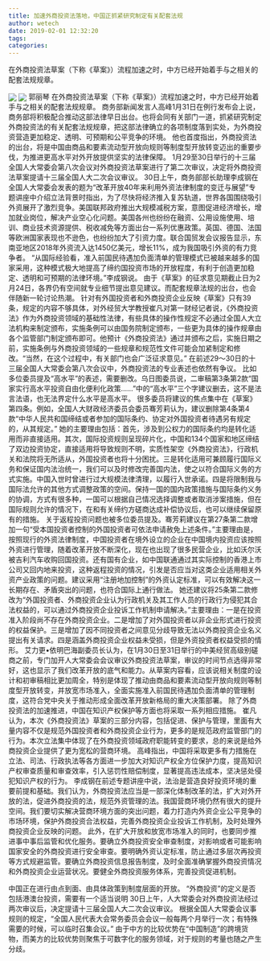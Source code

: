 ```yaml
---
title: 加速外商投资法落地，中国正抓紧研究制定有关配套法规
author: wetech
date: 2019-02-01 12:32:20
tags: 
categories: 
---
```

在外商投资法草案（下称《草案》）流程加速之时，中方已经开始着手与之相关的配套法规规章。
<!-- more -->
<img align="center" border="0" src="https://imgcdn.yicai.com/uppics/images/2019/02/4a084dcdd8cd396263ba813a018a11cc.jpg" />
<img align="center" border="0" src="https://imgcdn.yicai.com/uppics/images/2019/02/7ec8e3a9ff8cbf20a61270bdd0dbc7bb.jpg" />
郭丽琴
在外商投资法草案（下称《草案》）流程加速之时，中方已经开始着手与之相关的配套法规规章。
商务部新闻发言人高峰1月31日在例行发布会上说，商务部将积极配合推动这部法律早日出台。也将会同有关部门一道，抓紧研究制定外商投资法的有关配套法规规章，把这部法律确立的各项制度落到实处，为外商投资营造更加稳定、透明、可预期和公平竞争的环境。
他也首度指出，外商投资法的出台，将是中国由商品和要素流动型开放向规则等制度型开放转变迈出的重要步伐，为推进更高水平对外开放提供坚实的法律保障。
1月29至30日举行的十三届全国人大常委会第八次会议对外商投资法草案进行了第二次审议，决定将外商投资法草案提请十三届全国人大二次会议审议。
30日上午，商务部部长助理李成钢在全国人大常委会发表的题为“改革开放40年来利用外资法律制度的变迁与展望”专题讲座中介绍立法背景时指出，为了尽快将经济推入复苏轨道，世界各国围绕吸引外资展开了激烈竞争。美国联邦政府推出大规模减税方案，意图促进经济增长，增加就业岗位，解决产业空心化问题。美国各州也纷纷在融资、公用设施使用、培训、商业技术资源提供、税收减免等方面出台一系列优惠政策。英国、德国、法国等欧洲国家表现也不逊色，也纷纷加大了引资力度。联合国贸发会议报告显示，东南亚地区2018年外资流入达1450亿美元，增长11%，成为我国吸引外资的有力竞争者。
“从国际经验看，准入前国民待遇加负面清单的管理模式已被越来越多的国家采用，这种模式极大地提高了缔约国投资市场的开放程度，有利于创造更加稳定、透明和可预期的法律环境。”李成钢说。
由于《草案》的征求意见期截止日为2月24日，各界仍有空间就专业细节提出意见建议。而配套规章法规的出台，也会伴随新一轮讨论热潮。
针对有外国投资者和外商投资企业反映《草案》只有39条，规定的内容不够具体，对外经贸大学教授崔凡对第一财经记者说，《外商投资法》作为外商投资领域的基础性法律，有些具体的操作性规定不必通过全国人大立法机构来制定颁布，实施条例可以由国务院制定颁布，一些更为具体的操作规章由各个监管部门制定颁布即可。他预计《外商投资法》通过并颁布之后，实施日期之前，实施条例与外商投资领域的一些规章和规范性文件可能会加紧制定和修改。“当然，在这个过程中，有关部门也会广泛征求意见。”
在前述29～30日的十三届全国人大常委会第八次会议中，外商投资法的专业表述也依然有争议。
比如多位委员提及“高水平”的表述，需要删改。乌日图委员说，二审稿第3条第2款“国家实行高水平投资自由化便利化政策……”中的“高水平”三个字建议删去，这不是法言法语，也无法界定什么水平是高水平。
很多委员将建议的焦点集中在《草案》第四条。例如，全国人大财政经济委员会委员骞芳莉认为，建议删除第4条第4款“中华人民共和国缔结或者参加的国际条约、协定对外国投资者待遇另有规定的，从其规定。”
她的主要理由包括：首先，涉及到公权力的国际条约均是转化适用而非直接适用。其次，国际投资规则呈现碎片化，中国和134个国家和地区缔结了双边投资协定，直接适用将导致规则不明，实质性架空《外商投资法》，行政机关和法院将无所适从，外国投资者也将十分困扰。三是转化适用可兼顾履行国际义务和保证国内法治统一，我们可以及时修改完善国内法，使之以符合国际义务的方式实施。中国入世时曾进行过大规模法律清理，以履行入世承诺。四是将限制我与国际法允许的其他方式调整政策的空间。保持一国的国内政策措施与国际条约义务的协调，方式有很多种，一国可以根据自己情况选择调整或者取消涉案措施，但在国际规则允许的情况下，在和有关缔约方磋商达成补偿协议后，也可以继续保留原有的措施。
关于返程投资问题也被多位委员提及。骞芳莉建议在第27条第二款增加一句“受本国投资者控制的外国投资者可依法申请赦免上述条件。”主要理由是，按照现行的外资法律制度，中国投资者在境外设立的企业在中国境内投资应该按照外资进行管理，随着改革开放不断深化，现在也出现了很多民营企业，比如沃尔沃被吉利汽车收购回国投资。还有国有企业，如中国联通通过其实际控制的香港上市公司又回内地来投资，这种返程投资的情况，引发是否应当对这类企业适用相关外资产业政策的问题。建议采用“注册地加控制”的外资认定标准，可以有效解决这一长期存在、矛盾突出的问题，也符合国际上通行做法。
她还建议将25条第二款修改为“外国投资者、外商投资企业认为行政机关及其工作人员的行政行为侵犯其合法权益的，可以通过外商投资企业投诉工作机制申请解决。”主要理由：一是在投资准入阶段尚不存在外商投资企业。二是增加了对外国投资者以非企业形式进行投资的权益保护。三是增加了因不同投资者之间意见分歧导致无法以外商投资企业名义提出有关请求。四是涵盖外商投资企业权益未受损，但是外资投资者权益受损的情形。
艾力更•依明巴海副委员长认为，在1月30日至31日举行的中美经贸高级别磋商之前，专门加开人大常委会会议审议外商投资法草案，审议的时间节点选得非常好，这也显示了我们改革开放的底气和能力。从草案内容看，应该说相关制度的设计和初审稿相比更加周全，特别是体现了推动由商品和要素流动型开放向规则等制度型开放转变，并放宽市场准入，全面实施准入前国民待遇加负面清单的管理制度，这符合党中央关于推动形成全面改革开放新格局的重大决策部署。
除了外商投资法的加速推进，中国在知识产权保护等方面也将采取一系列相应措施。
崔凡认为，本次《外商投资法》草案的三部分内容，包括促进、保护与管理，里面有大量内容不仅是规范外国投资者和外商投资企业行为，更多的是规范政府监管部门的行为。本次立法集中体现了在外商投资领域政府职能转变的要求，总的来说是给外商投资企业提供了更为宽松的营商环境。
高峰指出，中国将采取更多有力措施在立法、司法、行政执法等各方面进一步加大对知识产权全方位保护力度，提高知识产权审查质量和审查效率，引入惩罚性赔偿制度，显著提高违法成本，坚决惩处侵犯知识产权的行为。
李成钢在前述专题讲座中说，法治是营造良好投资环境的重要前提和基础。我们认为，外商投资法应当是一部深化体制改革的法，扩大对外开放的法，促进外商投资的法，规范外资管理的法。我国营商环境仍然有很大的提升空间。我们要切实解决营商环境方面的突出问题，着力打造内外资企业公平竞争的市场环境，保护外商投资合法权益，完善外商投资企业投诉工作机制，及时处理外商投资企业反映的问题。
此外，在扩大开放和放宽市场准入的同时，也要同步推进事中事后监管和优化服务。要确立外商投资安全审查制度，对影响或者可能影响国家安全的外商投资进行安全审查。要明确外资认定标准，防止通过多层次再投资等方式规避监管。要确立外商投资信息报告制度，及时全面准确掌握外商投资情况和外商投资企业运营状况。要健全外商投资服务体系，完善投资促进机制。
 
 
中国正在进行由点到面、由具体政策到制度层面的开放。
“外商投资”的定义是否包括港澳台投资，需要有一个适当说明
30日上午，人大常委会对外商投资法经过两次审议后，决定提请十三届全国人大二次会议审议。
根据全国人大常委会议事规则的规定，“全国人民代表大会常务委员会会议一般每两个月举行一次；有特殊需要的时候，可以临时召集会议。”
由于中方的比较优势在“中国制造”的跨境货物，而美方的比较优势则聚焦于可数字化的服务领域，对于规则的考量也随之产生分歧。
